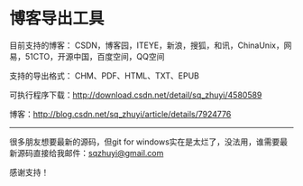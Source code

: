 博客导出工具
==========

目前支持的博客：
CSDN，博客园，ITEYE，新浪，搜狐，和讯，ChinaUnix，网易，51CTO，开源中国，百度空间，QQ空间

支持的导出格式：
CHM、PDF、HTML、TXT、EPUB

可执行程序下载：http://download.csdn.net/detail/sq_zhuyi/4580589

博客：http://blog.csdn.net/sq_zhuyi/article/details/7924776


*************************
很多朋友想要最新的源码，但git for windows实在是太烂了，没法用，谁需要最新源码直接给我邮件：sqzhuyi@gmail.com

感谢支持！
